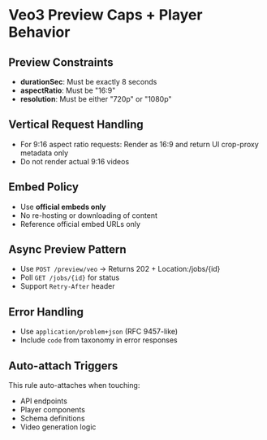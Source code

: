 # Veo3 Preview Caps + Player Behavior

## Preview Constraints
- **durationSec**: Must be exactly 8 seconds
- **aspectRatio**: Must be "16:9" 
- **resolution**: Must be either "720p" or "1080p"

## Vertical Request Handling
- For 9:16 aspect ratio requests: Render as 16:9 and return UI crop-proxy metadata only
- Do not render actual 9:16 videos

## Embed Policy
- Use **official embeds only**
- No re-hosting or downloading of content
- Reference official embed URLs only

## Async Preview Pattern
- Use `POST /preview/veo` → Returns 202 + Location:/jobs/{id}
- Poll `GET /jobs/{id}` for status
- Support `Retry-After` header

## Error Handling
- Use `application/problem+json` (RFC 9457-like)
- Include `code` from taxonomy in error responses

## Auto-attach Triggers
This rule auto-attaches when touching:
- API endpoints
- Player components  
- Schema definitions
- Video generation logic
